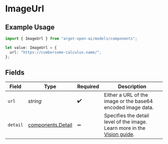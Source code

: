 # ImageUrl

## Example Usage

```typescript
import { ImageUrl } from "argot-open-ai/models/components";

let value: ImageUrl = {
  url: "https://cumbersome-calculus.name/",
};
```

## Fields

| Field                                                                                                                                    | Type                                                                                                                                     | Required                                                                                                                                 | Description                                                                                                                              |
| ---------------------------------------------------------------------------------------------------------------------------------------- | ---------------------------------------------------------------------------------------------------------------------------------------- | ---------------------------------------------------------------------------------------------------------------------------------------- | ---------------------------------------------------------------------------------------------------------------------------------------- |
| `url`                                                                                                                                    | *string*                                                                                                                                 | :heavy_check_mark:                                                                                                                       | Either a URL of the image or the base64 encoded image data.                                                                              |
| `detail`                                                                                                                                 | [components.Detail](../../models/components/detail.md)                                                                                   | :heavy_minus_sign:                                                                                                                       | Specifies the detail level of the image. Learn more in the [Vision guide](/docs/guides/vision/low-or-high-fidelity-image-understanding). |